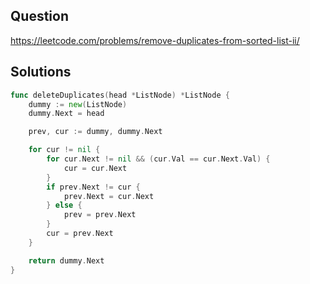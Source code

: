 ## Question

https://leetcode.com/problems/remove-duplicates-from-sorted-list-ii/

## Solutions

```go
func deleteDuplicates(head *ListNode) *ListNode {
	dummy := new(ListNode)
	dummy.Next = head

	prev, cur := dummy, dummy.Next

	for cur != nil {
		for cur.Next != nil && (cur.Val == cur.Next.Val) {
			cur = cur.Next
		}
		if prev.Next != cur {
			prev.Next = cur.Next
		} else {
			prev = prev.Next
		}
		cur = prev.Next
	}

	return dummy.Next
}
```
